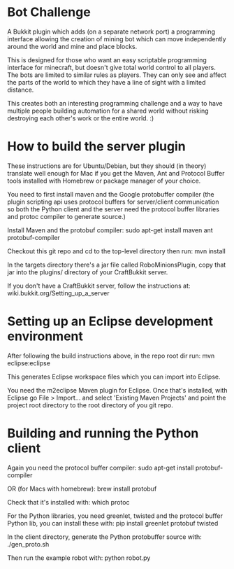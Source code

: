 Bot Challenge
=============

A Bukkit plugin which adds (on a separate network port) a programming interface
allowing the creation of mining bot which can move independently around the
world and mine and place blocks.

This is designed for those who want an easy scriptable programming interface
for minecraft, but doesn't give total world control to all players. The bots
are limited to similar rules as players. They can only see and affect the parts
of the world to which they have a line of sight with a limited distance.

This creates both an interesting programming challenge and a way to have
multiple people building automation for a shared world without risking
destroying each other's work or the entire world. :)

How to build the server plugin
==============================

These instructions are for Ubuntu/Debian, but they should (in theory) translate
well enough for Mac if you get the Maven, Ant and Protocol Buffer tools
installed with Homebrew or package manager of your choice.

You need to first install maven and the Google protobuffer compiler (the plugin
scripting api uses protocol buffers for server/client communication so both the
Python client and the server need the protocol buffer libraries and protoc
compiler to generate source.)

Install Maven and the protobuf compiler:
sudo apt-get install maven ant protobuf-compiler

Checkout this git repo and cd to the top-level directory then run:
mvn install

In the targets directory there's a jar file called RoboMinionsPlugin, copy that
jar into the plugins/ directory of your CraftBukkit server.

If you don't have a CraftBukkit server, follow the instructions at:
wiki.bukkit.org/Setting_up_a_server


Setting up an Eclipse development environment
=============================================

After following the build instructions above, in the repo root dir run:
mvn eclipse:eclipse 

This generates Eclipse workspace files which you can import into Eclipse.

You need the m2eclipse Maven plugin for Eclipse. Once that's installed, with
Eclipse go File > Import... and select 'Existing Maven Projects' and point the
project root directory to the root directory of you git repo.


Building and running the Python client
======================================

Again you need the protocol buffer compiler:
sudo apt-get install protobuf-compiler

OR (for Macs with homebrew):
brew install protobuf

Check that it's installed with:
which protoc

For the Python libraries, you need greenlet, twisted and the protocol buffer
Python lib, you can install these with:
pip install greenlet protobuf twisted

In the client directory, generate the Python protobuffer source with:
./gen_proto.sh

Then run the example robot with:
python robot.py

